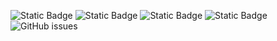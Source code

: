 ![Static Badge](https://img.shields.io/badge/blacklists-60-000000) ![Static Badge](https://img.shields.io/badge/blacklisted-3102023-cc0000) ![Static Badge](https://img.shields.io/badge/whitelisted-2244-00CC00) ![Static Badge](https://img.shields.io/badge/streaming_blacklist-28107-000000) ![GitHub issues](https://img.shields.io/github/issues/fabriziosalmi/blacklists)
